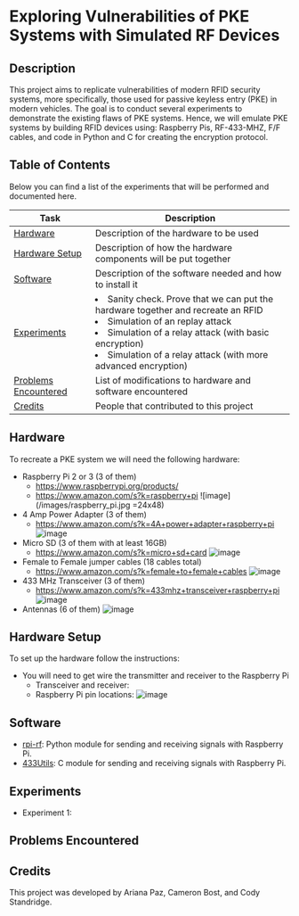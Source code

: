 # Exploring Vulnerabilities of PKE Systems with Simulated RF Devices

## Description
This project aims to replicate vulnerabilities of modern RFID security systems, more specifically, those used for passive keyless entry (PKE) in modern vehicles. The goal is to conduct several experiments to demonstrate the existing flaws of PKE systems. Hence, we will emulate PKE systems by building RFID devices using: Raspberry Pis, RF-433-MHZ, F/F cables, and code in Python and C for creating the encryption protocol.

## Table of Contents
Below you can find a list of the experiments that will be performed and documented here.

|Task | Description|
|--|--|
|[Hardware](#Hardware)| Description of the hardware to be used|
|[Hardware Setup](#Hardware-Setup) | Description of how the hardware components will be put together|
|[Software](#Software) | Description of the software needed and how to install it |
|[Experiments](#Experiments) | <li> Sanity check. Prove that we can put the hardware together and recreate an RFID </li> <li>Simulation of an replay attack</li><li>Simulation of a relay attack (with basic  encryption)</li><li>Simulation of a relay attack (with more advanced encryption)</li>|
|[Problems Encountered](#Problems-Encountered) | List of modifications to hardware and software encountered |
|[Credits](#Credits) | People that contributed to this project|

## Hardware
To recreate a PKE system we will need the following hardware:
- Raspberry Pi 2 or 3 (3 of them)
  - https://www.raspberrypi.org/products/
  - https://www.amazon.com/s?k=raspberry+pi
  ![image](/images/raspberry_pi.jpg =24x48)
- 4 Amp Power Adapter (3 of them)
  - https://www.amazon.com/s?k=4A+power+adapter+raspberry+pi
  ![image](/images/adapter.jpg)
- Micro SD (3 of them with at least 16GB)
  - https://www.amazon.com/s?k=micro+sd+card
  ![image](/images/sd_card.jpg)
- Female to Female jumper cables (18 cables total)
  - https://www.amazon.com/s?k=female+to+female+cables
  ![image](/images/cables.jpg)
- 433 MHz Transceiver (3 of them)
  - https://www.amazon.com/s?k=433mhz+transceiver+raspberry+pi
  ![image](/images/transceiver.png)
- Antennas (6 of them)
  ![image](/images/wire.jpg)

## Hardware Setup
To set up the hardware follow the instructions:
- You will need to get wire the transmitter and receiver to the Raspberry Pi
  - Transceiver and receiver:
  - Raspberry Pi pin locations: ![image](/images/gpio_pins.png)


## Software
- [rpi-rf](https://pypi.org/project/rpi-rf/): Python module for sending and receiving signals with Raspberry Pi.
- [433Utils](https://github.com/ninjablocks/433Utils): C module for sending and receiving signals with Raspberry Pi.

## Experiments
- Experiment 1:

## Problems Encountered

## Credits
This project was developed by Ariana Paz, Cameron Bost, and Cody Standridge.
